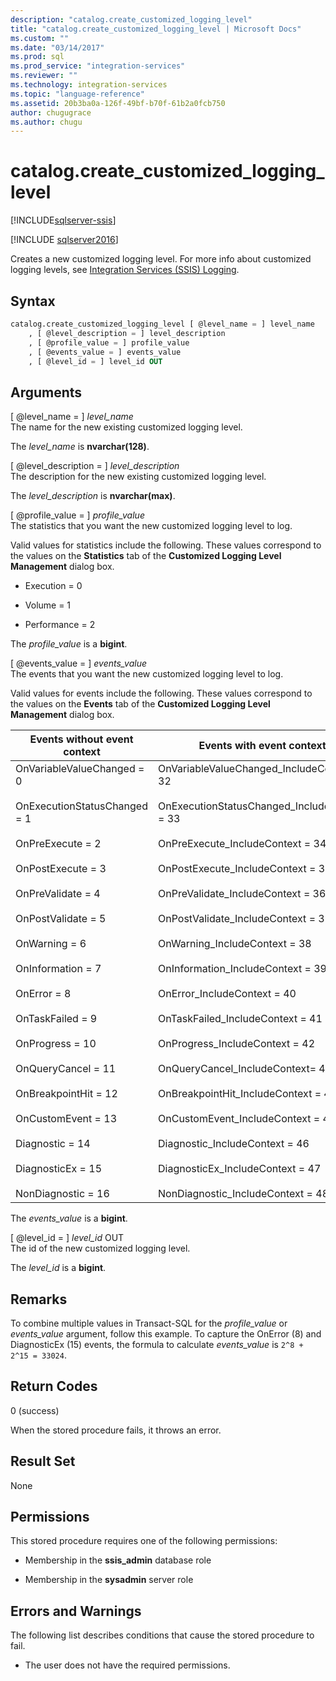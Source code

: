 ```yaml
---
description: "catalog.create_customized_logging_level"
title: "catalog.create_customized_logging_level | Microsoft Docs"
ms.custom: ""
ms.date: "03/14/2017"
ms.prod: sql
ms.prod_service: "integration-services"
ms.reviewer: ""
ms.technology: integration-services
ms.topic: "language-reference"
ms.assetid: 20b3ba0a-126f-49bf-b70f-61b2a0fcb750
author: chugugrace
ms.author: chugu
---
```

# catalog.create_customized_logging_level 

[!INCLUDE[sqlserver-ssis](../../includes/applies-to-version/sqlserver-ssis.md)]

[!INCLUDE [sqlserver2016](../../includes/applies-to-version/sqlserver2016.md)]

  Creates a new customized logging level. For more info about customized logging levels, see [Integration Services &#40;SSIS&#41; Logging](../../integration-services/performance/integration-services-ssis-logging.md).  
  
## Syntax  
  
```sql  
catalog.create_customized_logging_level [ @level_name = ] level_name  
    , [ @level_description = ] level_description  
    , [ @profile_value = ] profile_value  
    , [ @events_value = ] events_value  
    , [ @level_id = ] level_id OUT   
```  
  
## Arguments  
 [ @level_name = ] *level_name*  
 The name for the new existing customized logging level.  
  
 The *level_name* is **nvarchar(128)**.  
  
 [ @level_description = ] *level_description*  
 The description for the new existing customized logging level.  
  
 The *level_description* is **nvarchar(max)**.  
  
 [ @profile_value = ] *profile_value*  
 The statistics that you want the new customized logging level to log.  
  
 Valid values for statistics include the following. These values correspond to the values on the **Statistics** tab of the **Customized Logging Level Management** dialog box.  
  
-   Execution = 0  
  
-   Volume = 1  
  
-   Performance = 2    
  
 The *profile_value* is a **bigint**.  
  
 [ @events_value = ] *events_value*  
 The events that you want the new customized logging level to log.  
  
 Valid values for events include the following. These values correspond to the values on the **Events** tab of the **Customized Logging Level Management** dialog box.  
  
|Events without event context|Events with event context|  
|----------------------------------|-------------------------------|  
|OnVariableValueChanged = 0<br /><br /> OnExecutionStatusChanged = 1<br /><br /> OnPreExecute = 2<br /><br /> OnPostExecute = 3<br /><br /> OnPreValidate = 4<br /><br /> OnPostValidate = 5<br /><br /> OnWarning = 6<br /><br /> OnInformation = 7<br /><br /> OnError = 8<br /><br /> OnTaskFailed = 9<br /><br /> OnProgress = 10<br /><br /> OnQueryCancel = 11<br /><br /> OnBreakpointHit = 12<br /><br /> OnCustomEvent = 13<br /><br /> Diagnostic = 14<br /><br /> DiagnosticEx = 15<br /><br /> NonDiagnostic = 16|OnVariableValueChanged_IncludeContext = 32<br /><br /> OnExecutionStatusChanged_IncludeContext = 33<br /><br /> OnPreExecute_IncludeContext = 34<br /><br /> OnPostExecute_IncludeContext = 35<br /><br /> OnPreValidate_IncludeContext = 36<br /><br /> OnPostValidate_IncludeContext = 37<br /><br /> OnWarning_IncludeContext = 38<br /><br /> OnInformation_IncludeContext = 39<br /><br /> OnError_IncludeContext = 40<br /><br /> OnTaskFailed_IncludeContext = 41<br /><br /> OnProgress_IncludeContext = 42<br /><br /> OnQueryCancel_IncludeContext= 43<br /><br /> OnBreakpointHit_IncludeContext = 44<br /><br /> OnCustomEvent_IncludeContext = 45<br /><br /> Diagnostic_IncludeContext = 46<br /><br /> DiagnosticEx_IncludeContext = 47<br /><br /> NonDiagnostic_IncludeContext = 48|  
  
 The *events_value* is a **bigint**.  
  
 [ @level_id = ] *level_id* OUT  
 The id of the new customized logging level.  
  
 The *level_id* is a **bigint**.  
  
## Remarks  
 To combine multiple values in Transact-SQL for the *profile_value* or *events_value* argument, follow this example. To capture the OnError (8) and DiagnosticEx (15) events, the formula to calculate *events_value* is `2^8 + 2^15 = 33024`.  
  
## Return Codes  
 0 (success)  
  
 When the stored procedure fails, it throws an error.  
  
## Result Set  
 None  
  
## Permissions  
 This stored procedure requires one of the following permissions:  
  
-   Membership in the **ssis_admin** database role  
  
-   Membership in the **sysadmin** server role  
  
## Errors and Warnings  
 The following list describes conditions that cause the stored procedure to fail.  
  
-   The user does not have the required permissions.  
  
  
